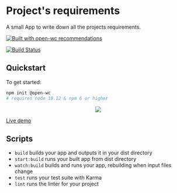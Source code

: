# Project's requirements

A small App to write down all the projects requirements.

[![Built with open-wc recommendations](https://img.shields.io/badge/built%20with-open--wc-blue.svg)](https://github.com/open-wc)

[![Build Status](https://travis-ci.com/Edorka/requirements.svg?branch=master)](https://travis-ci.com/Edorka/requirements)
## Quickstart

To get started:

```sh
npm init @open-wc
# requires node 10.12 & npm 6 or higher
```

<p align="center">
  <a href="https://open-wc-starter-app.netlify.com/">
    <img src="./open-wc-starter-app.png"></img>
  </a>
</p>

[Live demo](https://open-wc-starter-app.netlify.com/)


## Scripts
- `build` builds your app and outputs it in your dist directory
- `start:build` runs your built app from dist directory
- `watch:build` builds and runs your app, rebuilding when input files change
- `test` runs your test suite with Karma
- `lint` runs the linter for your project

